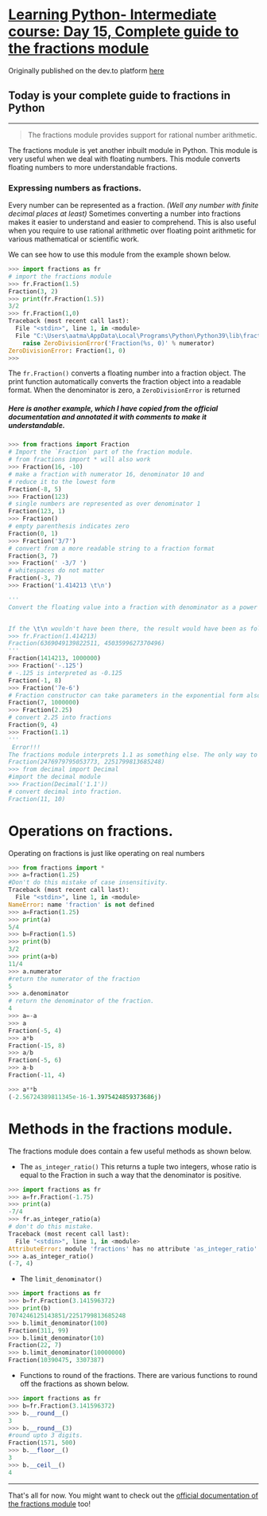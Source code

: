 # [Learning Python- Intermediate course: Day 15, Complete guide to the fractions module](https://dev.to/aatmaj/learning-python-intermediate-course-day-15-complete-guide-to-the-fractions-module-4ki8)

Originally published on the dev.to platform [here](https://dev.to/aatmaj/learning-python-intermediate-course-day-15-complete-guide-to-the-fractions-module-4ki8)

## Today is your complete guide to fractions in Python

---

> The fractions module provides support for rational number arithmetic.

The fractions module is yet another inbuilt module in Python. This module is very useful when we deal with floating numbers. This module converts floating numbers to more understandable fractions.

### Expressing numbers as fractions.

Every number can be represented as a fraction. _(Well any number with finite decimal places at least)_ Sometimes converting a number into fractions makes it easier to understand and easier to comprehend. This is also useful when you require to use rational arithmetic over floating point arithmetic for various mathematical or scientific work.

We can see how to use this module from the example shown below.

```python
>>> import fractions as fr
# import the fractions module
>>> fr.Fraction(1.5)
Fraction(3, 2)
>>> print(fr.Fraction(1.5))
3/2
>>> fr.Fraction(1,0)
Traceback (most recent call last):
  File "<stdin>", line 1, in <module>
  File "C:\Users\aatma\AppData\Local\Programs\Python\Python39\lib\fractions.py", line 156, in __new__
    raise ZeroDivisionError('Fraction(%s, 0)' % numerator)
ZeroDivisionError: Fraction(1, 0)
>>>
```

The `fr.Fraction()` converts a floating number into a fraction object. The print function automatically converts the fraction object into a readable format.
When the denominator is zero, a `ZeroDivisionError` is returned

##### Here is another example, which I have _copied_ from the official documentation and _annotated it with comments_ to make it understandable.

```python
>>> from fractions import Fraction
# Import the `Fraction` part of the fraction module.
# from fractions import * will also work
>>> Fraction(16, -10)
# make a fraction with numerator 16, denominator 10 and
# reduce it to the lowest form
Fraction(-8, 5)
>>> Fraction(123)
# single numbers are represented as over denominator 1
Fraction(123, 1)
>>> Fraction()
# empty parenthesis indicates zero
Fraction(0, 1)
>>> Fraction('3/7')
# convert from a more readable string to a fraction format
Fraction(3, 7)
>>> Fraction(' -3/7 ')
# whitespaces do not matter
Fraction(-3, 7)
>>> Fraction('1.414213 \t\n')

'''
Convert the floating value into a fraction with denominator as a power of 10


If the \t\n wouldn't have been there, the result would have been as follows
>>> fr.Fraction(1.414213)
Fraction(6369049139822511, 4503599627370496)
'''
Fraction(1414213, 1000000)
>>> Fraction('-.125')
# -.125 is interpreted as -0.125
Fraction(-1, 8)
>>> Fraction('7e-6')
# Fraction constructor can take parameters in the exponential form also
Fraction(7, 1000000)
>>> Fraction(2.25)
# convert 2.25 into fractions
Fraction(9, 4)
>>> Fraction(1.1)
'''
 Error!!!
The fractions module interprets 1.1 as something else. The only way to get around this is to use the decimal module
Fraction(2476979795053773, 2251799813685248)
>>> from decimal import Decimal
#import the decimal module
>>> Fraction(Decimal('1.1'))
# convert decimal into fraction.
Fraction(11, 10)
```

# Operations on fractions.

Operating on fractions is just like operating on real numbers

```python
>>> from fractions import *
>>> a=fraction(1.25)
#Don't do this mistake of case insensitivity.
Traceback (most recent call last):
  File "<stdin>", line 1, in <module>
NameError: name 'fraction' is not defined
>>> a=Fraction(1.25)
>>> print(a)
5/4
>>> b=Fraction(1.5)
>>> print(b)
3/2
>>> print(a+b)
11/4
>>> a.numerator
#return the numerator of the fraction
5
>>> a.denominator
# return the denominator of the fraction.
4
>>> a=-a
>>> a
Fraction(-5, 4)
>>> a*b
Fraction(-15, 8)
>>> a/b
Fraction(-5, 6)
>>> a-b
Fraction(-11, 4)

>>> a**b
(-2.56724389811345e-16-1.3975424859373686j)
```

# Methods in the fractions module.

The fractions module does contain a few useful methods as shown below.

- The `as_integer_ratio()` This returns a tuple two integers, whose ratio is equal to the Fraction in such a way that the denominator is positive.

```python
>>> import fractions as fr
>>> a=fr.Fraction(-1.75)
>>> print(a)
-7/4
>>> fr.as_integer_ratio(a)
# don't do this mistake.
Traceback (most recent call last):
  File "<stdin>", line 1, in <module>
AttributeError: module 'fractions' has no attribute 'as_integer_ratio'
>>> a.as_integer_ratio()
(-7, 4)
```

- The `limit_denominator()`

```python
>>> import fractions as fr
>>> b=fr.Fraction(3.141596372)
>>> print(b)
7074246125143851/2251799813685248
>>> b.limit_denominator(100)
Fraction(311, 99)
>>> b.limit_denominator(10)
Fraction(22, 7)
>>> b.limit_denominator(10000000)
Fraction(10390475, 3307387)
```

- Functions to round of the fractions. There are various functions to round off the fractions as shown below.

```python
>>> import fractions as fr
>>> b=fr.Fraction(3.141596372)
>>> b.__round__()
3
>>> b.__round__(3)
#round upto 3 digits.
Fraction(1571, 500)
>>> b.__floor__()
3
>>> b.__ceil__()
4
```

---

That's all for now. You might want to check out the [official documentation of the fractions module](https://docs.python.org/3/library/fractions.html) too!
